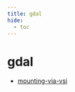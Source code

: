 ```yaml
---
title: gdal
hide:
  - toc
---
```


# gdal

- [mounting-via-vsi](https://cu-esiil.github.io/data-library/library/mounting-via-vsi/)  
  <small></small>